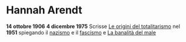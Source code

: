# Hannah Arendt
**14 ottobre 1906**
**4 dicembre 1975**
Scrisse [Le origini del totalitarismo](Le%20origini%20del%20totalitarismo.md) nel **1951** spiegando il [nazismo](nazismo.md) e il [fascismo](fascismo.md) e [La banalità del male](La%20banalità%20del%20male.md)